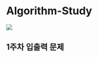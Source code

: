 # Algorithm-Study
<img  src="http://mazassumnida.wtf/api/v2/generate_badge?boj=lklim79">

## 1주차 입출력 문제 
